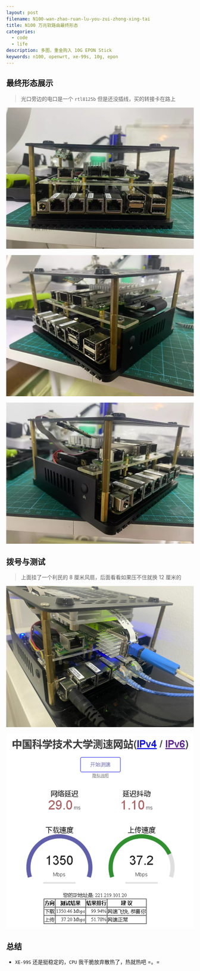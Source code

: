 ```yaml
---
layout: post
filename: N100-wan-zhao-ruan-lu-you-zui-zhong-xing-tai
title: N100 万兆软路由最终形态
categories:
  - code
  - life
description: 多图，重金购入 10G EPON Stick
keywords: n100, openwrt, xe-99s, 10g, epon
---
```

## 最终形态展示

> 光口旁边的电口是一个 `rtl8125b` 但是还没插线，买的转接卡在路上

![](/uploads/20230811-212433.jpeg)

![](/uploads/20230811-212426.jpeg)

![](/uploads/20230811-212430.jpeg)

## 拨号与测试

> 上面挂了一个利民的 8 厘米风扇，后面看看如果压不住就换 12 厘米的

![](/uploads/20230811-212409.jpeg)

![](/uploads/20230811-212403.jpeg)

## 总结

- `XE-99S` 还是挺稳定的，`CPU` 我干脆放弃散热了，热就热吧 =。=